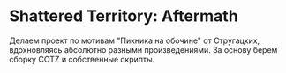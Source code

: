 # Shattered Territory: Aftermath
Делаем проект по мотивам "Пикника на обочине" от Стругацких, вдохновляясь абсолютно разными произведениями. За основу берем сборку COTZ и собственные скрипты.
